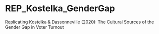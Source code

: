 # REP_Kostelka_GenderGap
Replicating Kostelka &amp; Dassonneville (2020): The Cultural Sources of the Gender Gap in Voter Turnout
